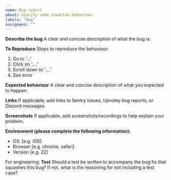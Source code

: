 ```yaml
---
name: Bug report
about: Specify some unwanted behaviour.
labels: "bug"
assignees: ""
---
```


**Describe the bug**
A clear and concise description of what the bug is.

**To Reproduce**
Steps to reproduce the behaviour:

1. Go to '...'
2. Click on '....'
3. Scroll down to '....'
4. See error

**Expected behaviour**
A clear and concise description of what you expected to happen.

**Links**
If applicable, add links to Sentry issues, Upvotey bug reports, or Discord messages.

**Screenshots**
If applicable, add screenshots/recordings to help explain your problem.

**Environment (please complete the following information):**

- OS: [e.g. iOS]
- Browser [e.g. chrome, safari]
- Version [e.g. 22]

For engineering:
**Test**
Should a test be written to accompany the bug fix that squashes this bug? If not, what is the reasoning for not including a test case?

